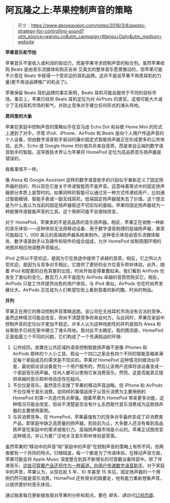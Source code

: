 # 阿瓦隆之上:苹果控制声音的策略

> 原文：<https://www.aboveavalon.com/notes/2018/3/8/apples-strategy-for-controlling-sound?utm_source=wanqu.co&utm_campaign=Wanqu+Daily&utm_medium=website>

**苹果音乐和节拍**

苹果音乐不是收入或利润的驱动力，而是苹果寻求控制声音的粘合剂。虽然苹果收购 Beats 是由音乐流媒体和购买吉米·艾奥文的整体音乐愿景推动的，但苹果可能不介意在 Beats 中获得一个受欢迎的耳机品牌。这并不是说苹果不熟悉耳机的力量(更不用说品牌推广的机会了)。

苹果保留 Beats 耳机品牌的事实表明，Beats 耳机可能会服务于不同的目标市场。事实上，苹果已经将 Beats 耳机定位为对 AirPods 的褒奖。这很可能大大减少了无线耳机市场的氧气，并防止竞争对手建立任何形式的滩头阵地。

**房间里的大象**

苹果在家庭中控制声音的策略似乎在亚马逊 Echo Dot 和谷歌 Home Mini 的形式上遇到了对手。尽管 iPod、iPhone、AirPods 和 Beats 是向个人用户传送声音的个人设备，但由数字语音助手驱动的廉价固定式智能扬声器正在形成更多的公共体验。此外，Echo 或 Google Home 的价值并非来自音质，而是来自云端的数字语音助手的智能。这导致技术界认为苹果将 HomePod 定位为高品质音乐扬声器是错误的。

我看事情不一样。

像 Alexa 和 Google Assistant 这样的数字语音助手的兴起似乎重新定义了固定扬声器的目的，所以现在它是关于传递智能而不是声音。这意味着等式中的固定扬声器部分本质上是暂时的。如果同样的智能可以通过另一种方式传递给用户，比如通过智能眼镜、智能手表或一副无线耳机，低端固定扬声器就失去了价值。这个想法是为什么我认为当前的固定扬声器叙述不切实际的基础。苹果将固定扬声器视为一种能够传递智能声音的工具。这个用例可能不会很快改变。

对于 HomePod，苹果卖的不是高品质的音乐扬声器。相反，苹果正在销售一种新的音乐体验——这种体验无法用移动设备、用于数字语音助理的低端扬声器，甚至可能超过 1，000 美元的高端扬声器系统来制作。这种音乐体验由音乐流媒体服务、数字语音助手以及硬件和软件的组合组成，允许 HomePod 绘制周围环境的地图并相应地调整声音输出。

iPod 之所以不受欢迎，是因为它在旅途中提供了卓越的音质。相反，它之所以大受欢迎，是因为与竞争对手相比，它提供了更好的全方位音乐聆听体验。此外，随着 iPod 和配套的白色耳塞的出现，时尚开始变得重要起来。我们看到 AirPods 也发生了类似的变化。数百万人并不是因为 AirPods 卓越的音质而购买它。相反，AirPods 只是工作并提供出色的用户体验。与 iPod 类似，AirPods 也在时尚界发展壮大。AirPods 正在成为人们希望在街上看到穿着的新的酷、时尚的物品。

**并列**

苹果正在用它的移动控制声音策略逃跑。该公司在无线耳机市场没有合法的竞争。虽然这种情况可能会改变，但尚不清楚竞争将来自何方。与此同时，苹果在家庭中控制声音的定位似乎更加不稳定。许多人认为这种戏剧性的并列是因为 Alexa 和谷歌助手已经在家中建立了滩头阵地。我对此不太确定。我的猜测是，HomePod 正面临着三个不同的问题，它们构成了一个充满挑战的环境:

1.  公共经历。放置在公共区域的语音控制智能扬声器不是像 iPhones 和 AirPods 那样的个人小工具。假设一个四口之家会有四个不同的智能音箱来满足每个家庭成员的需求是不现实的。苹果对 HomePod 这种情况的做法似乎是，最初假设该设备是为一个用户服务的，然后让该用户选择将该设备变成一个家庭音乐扬声器，任何人都可以使用它来消费音乐。然而，这是否能真正提供卓越的音乐聆听体验还存在疑问。
2.  不仅仅是音乐。虽然音乐支撑了苹果的移动声音战略，但 iPhone 和 AirPods 不仅仅用于音乐消费。说同样的事情适用于以音乐消费为主要用例的 HomePod 的第一次迭代有点牵强。随着苹果为 HomePod 带来更多功能，这种情况可能会改变，但尚不清楚是否会有什么东西取代音乐消费成为这款扬声器的主要使用案例。
3.  与非消费竞争。在 HomePod，苹果最强有力的竞争对手最终变成了非消费类产品，即家庭中缺乏高质量的扬声器。到目前为止，大多数人还没有看到高品质声音在家庭中的需求或吸引力。高端扬声器市场是小众的。苹果正试图改变这种情况，并认为更广泛地关注音乐聆听体验是答案。

虽然苹果的“移动中的声音”和“家庭中的声音”在控制声音的策略上有所不同，但两者都有一个共同的特点。归根结底，每一个都是为了传递体验。在移动声音方面，苹果可能会将 Apple Music 深度整合到其不断增长的可穿戴设备阵容中。除了传递音乐，[这些可穿戴产品还将作为一种渠道，向用户传递数字语音助手](https://www.aboveavalon.com/notes/2018/1/23/apple-watch-is-a-bridge-to-the-future)。对于家庭中的声音，苹果认为，从现在起 5 年、10 年甚至 15 年后，固定扬声器的一个用例仍然可能是音乐消费。HomePod 还有很长的路要走，他有能力重新想象声音，以提供更好的音乐体验。

通过独家每日更新接收我对苹果的分析和观点。要在 *报名，请访问[订阅页面](http://www.aboveavalon.com/membership/)。*